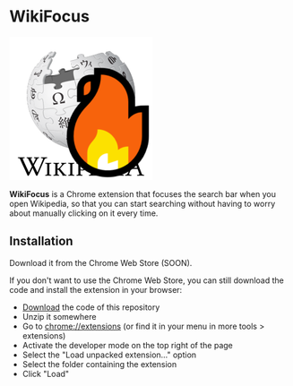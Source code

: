 # WikiFocus

![WikiFocus logo](icons/Icon-256.png)

**WikiFocus** is a Chrome extension that focuses the search bar when you open Wikipedia, so that you can start searching without having to worry about manually clicking on it every time.

## Installation

Download it from the Chrome Web Store (SOON).

If you don't want to use the Chrome Web Store, you can still download the code and install the extension in your browser:

- [Download](https://github.com/TrinTragula/WikiFocus/archive/refs/heads/main.zip) the code of this repository
- Unzip it somewhere
- Go to [chrome://extensions](chrome://extensions) (or find it in your menu in more tools > extensions)
- Activate the developer mode on the top right of the page
- Select the "Load unpacked extension..." option
- Select the folder containing the extension
- Click "Load"

